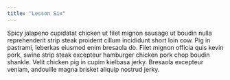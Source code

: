```yaml
---
title: "Lesson Six"
---
```


Spicy jalapeno cupidatat chicken ut filet mignon sausage ut boudin nulla reprehenderit strip steak proident cillum incididunt short loin cow. Pig in pastrami, leberkas eiusmod enim bresaola do. Filet mignon officia quis kevin pork, swine strip steak excepteur hamburger chicken pork chop boudin shankle. Velit chicken pig in cupim kielbasa jerky. Bresaola excepteur veniam, andouille magna brisket aliquip nostrud jerky.
